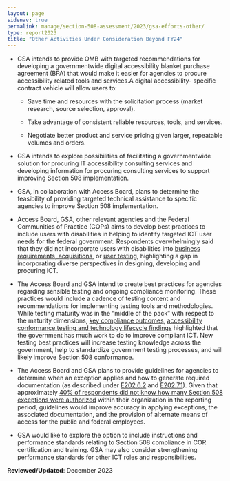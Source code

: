 ```yaml
---
layout: page
sidenav: true
permalink: manage/section-508-assessment/2023/gsa-efforts-other/
type: report2023
title: "Other Activities Under Consideration Beyond FY24"
---
```

* GSA intends to provide OMB with targeted recommendations for developing a governmentwide digital accessibility blanket purchase agreement (BPA) that would make it easier for agencies to procure accessibility related tools and services.A digital accessibility- specific contract vehicle will allow users to:

  * Save time and resources with the solicitation process (market research, source selection, approval).

  * Take advantage of consistent reliable resources, tools, and services.

  * Negotiate better product and service pricing given larger, repeatable volumes and orders.

* GSA intends to explore possibilities of facilitating a governmentwide solution for procuring IT accessibility consulting services and developing information for procuring consulting services to support improving Section 508 implementation.

* GSA, in collaboration with Access Board, plans to determine the feasibility of providing targeted technical assistance to specific agencies to improve Section 508 implementation.

* Access Board, GSA, other relevant agencies and the Federal Communities of Practice (COPs) aims to develop best practices to include users with disabilities in helping to identify targeted ICT user needs for the federal government. Respondents overwhelmingly said that they
did not incorporate users with disabilities into [business requirements, acquisitions]({{base.siteurl}}/manage/section-508-assessment/2023/findings/acquisition/), or [user testing]({{base.siteurl}}/manage/section-508-assessment/2023/findings/testing-lifecycle/#ict-testing-outlook), highlighting a gap in incorporating diverse perspectives in designing, developing and procuring ICT.

* The Access Board and GSA intend to create best practices for agencies regarding sensible testing and ongoing compliance monitoring. These practices would include a cadence of testing content and recommendations for implementing testing tools and methodologies. While testing maturity was in the “middle of the pack” with respect to the maturity dimensions, [key compliance outcomes]({{base.siteurl}}/manage/section-508-assessment/2023/findings/compliance-outcomes/#key-compliance-outcomes), [accessibility conformance testing and technology lifecycle findings]({{base.siteurl}}/manage/section-508-assessment/2023/findings/testing-lifecycle/) highlighted that the government has much work to do to improve compliant ICT. New testing best practices will increase testing knowledge across the government, help to standardize government testing processes, and will likely improve Section 508 conformance.

* The Access Board and GSA plans to provide guidelines for agencies to determine when an exception applies and how to generate required documentation (as described under <a href="https://www.access-board.gov/ict/#E202.6.2" target="_blank">E202.6.2</a> and <a href="https://www.access-board.gov/ict/#E202.7.1" target="_blank">E202.7.1</a>). Given that approximately [40% of respondents did not know how many Section 508 exceptions were authorized]({{base.siteurl}}/manage/section-508-assessment/2023/findings/acquisition/) within their organization in the reporting period, guidelines would improve accuracy in applying exceptions, the associated documentation, and the provision of alternate means of access for the public and federal employees.

* GSA would like to explore the option to include instructions and performance standards relating to Section 508 compliance in COR certification and training. GSA may also consider strengthening performance standards for other ICT roles and responsibilities.

**Reviewed/Updated**: December 2023